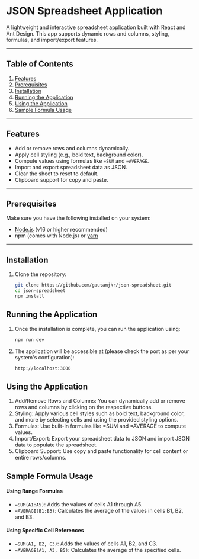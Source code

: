 # JSON Spreadsheet Application

A lightweight and interactive spreadsheet application built with React and Ant Design. This app supports dynamic rows and columns, styling, formulas, and import/export features.

---

## Table of Contents

1. [Features](#features)
2. [Prerequisites](#prerequisites)
3. [Installation](#installation)
4. [Running the Application](#running-the-application)
5. [Using the Application](#using-the-application)
6. [Sample Formula Usage](#sample-formula-usage)

---

## Features

- Add or remove rows and columns dynamically.
- Apply cell styling (e.g., bold text, background color).
- Compute values using formulas like `=SUM` and `=AVERAGE`.
- Import and export spreadsheet data as JSON.
- Clear the sheet to reset to default.
- Clipboard support for copy and paste.

---

## Prerequisites

Make sure you have the following installed on your system:

- [Node.js](https://nodejs.org/) (v16 or higher recommended)
- npm (comes with Node.js) or [yarn](https://yarnpkg.com/)

---

## Installation

1. Clone the repository:
   ```bash
   git clone https://github.com/gautamjkr/json-spreadsheet.git
   cd json-spreadsheet
   npm install
   ```
## Running the Application

1. Once the installation is complete, you can run the application using:
   ```bash
   npm run dev
   ```

2. The application will be accessible at (please check the port as per your system's configuration):
   ```bash
   http://localhost:3000
   ```

## Using the Application

1. Add/Remove Rows and Columns: You can dynamically add or remove rows and columns by clicking on the respective buttons.
2. Styling: Apply various cell styles such as bold text, background color, and more by selecting cells and using the provided styling options.
3. Formulas: Use built-in formulas like =SUM and =AVERAGE to compute values.
4. Import/Export: Export your spreadsheet data to JSON and import JSON data to populate the spreadsheet.
5. Clipboard Support: Use copy and paste functionality for cell content or entire rows/columns.

## Sample Formula Usage

#### Using Range Formulas
- `=SUM(A1:A5)`: Adds the values of cells A1 through A5.
- `=AVERAGE(B1:B3)`: Calculates the average of the values in cells B1, B2, and B3.

#### Using Specific Cell References
- `=SUM(A1, B2, C3)`: Adds the values of cells A1, B2, and C3.
- `=AVERAGE(A1, A3, B5)`: Calculates the average of the specified cells.


